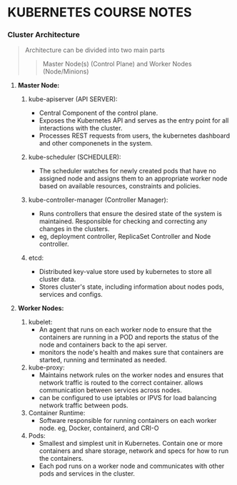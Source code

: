 # KUBERNETES COURSE NOTES

### Cluster Architecture
> Architecture can be divided into two main parts
>> Master Node(s) (Control Plane) and Worker Nodes (Node/Minions)

1. **Master Node:**
    1. kube-apiserver (API SERVER):
        - Central Component of the control plane. 
        - Exposes the Kubernetes API and serves as the entry point for all interactions with the cluster. 
        - Processes REST requests from users, the kubernetes dashboard and other componenets in the system. 

    2. kube-scheduler (SCHEDULER):
        - The scheduler watches for newly created pods that have no assigned node and assigns them to an appropriate worker node based on available resources, constraints and policies.

    3. kube-controller-manager (Controller Manager):
        - Runs controllers that ensure the desired state of the system is maintained. Responsible for checking and correcting any changes in the clusters.
        - eg, deployment controller, ReplicaSet Controller and Node controller.
    
    4. etcd:
        - Distributed key-value store used by kubernetes to store all cluster data. 
        - Stores cluster's state, including information about nodes pods, services and configs.

2. **Worker Nodes:**
    1. kubelet:
        - An agent that runs on each worker node to ensure that the containers are running in a POD and reports the status of the node and containers back to the api server.
        - monitors the node's health and makes sure that containers are started, running and terminated as needed. 
    2. kube-proxy:
        - Maintains network rules on the worker nodes and ensures that network traffic is routed to the correct container. allows communication between services across nodes. 
        - can be configured to use iptables or IPVS for load balancing network traffic between pods.
    3. Container Runtime:
        - Software responsible for running containers on each worker node. eg, Docker, containerd, and CRI-O
    4. Pods:
        - Smallest and simplest unit in Kubernetes. Contain one or more containers and share storage, network and specs for how to run the containers.
        - Each pod runs on a worker node and communicates with other pods and services in the cluster.